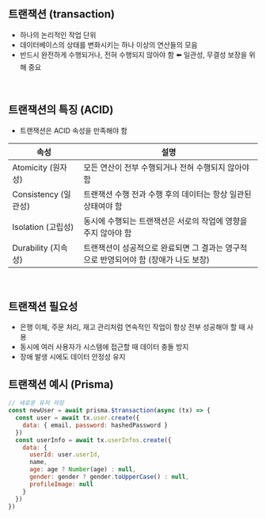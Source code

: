 ## 트랜잭션 (transaction)
- 하나의 논리적인 작업 단위
- 데이터베이스의 상태를 변화시키는 하나 이상의 연산들의 모음
- 반드시 완전하게 수행되거나, 전혀 수행되지 않아야 함 ⬅️ 일관성, 무결성 보장을 위해 중요
<br/>

## 트랜잭션의 특징 (ACID)
- 트랜잭션은 ACID 속성을 만족해야 함

|속성|설명|
|---|---|
|Atomicity (원자성)|모든 연산이 전부 수행되거나 전혀 수행되지 않아야 함|
|Consistency (일관성)|트랜잭션 수행 전과 수행 후의 데이터는 항상 일관된 상태여야 함|
|Isolation (고립성)|동시에 수행되는 트랜잭션은 서로의 작업에 영향을 주지 않아야 함|
|Durability (지속성)|트랜잭션이 성공적으로 완료되면 그 결과는 영구적으로 반영되어야 함 (장애가 나도 보장)|

<br/>

## 트랜잭션 필요성
- 은행 이체, 주문 처리, 재고 관리처럼 연속적인 작업이 항상 전부 성공해야 할 때 사용
- 동시에 여러 사용자가 시스템에 접근할 때 데이터 충돌 방지
- 장애 발생 시에도 데이터 안정성 유지

## 트랜잭션 예시 (Prisma)
```javascript
// 새로운 유저 저장
const newUser = await prisma.$transaction(async (tx) => {
  const user = await tx.user.create({
    data: { email, password: hashedPassword }
  })
  const userInfo = await tx.userInfos.create({
    data: {
      userId: user.userId,
      name,
      age: age ? Number(age) : null,
      gender: gender ? gender.toUpperCase() : null,
      profileImage: null
    }
  })
})
```